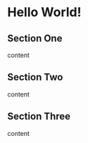 # Hello World!

[](toc)

## Section One

content

## Section Two

content

## Section Three

content
